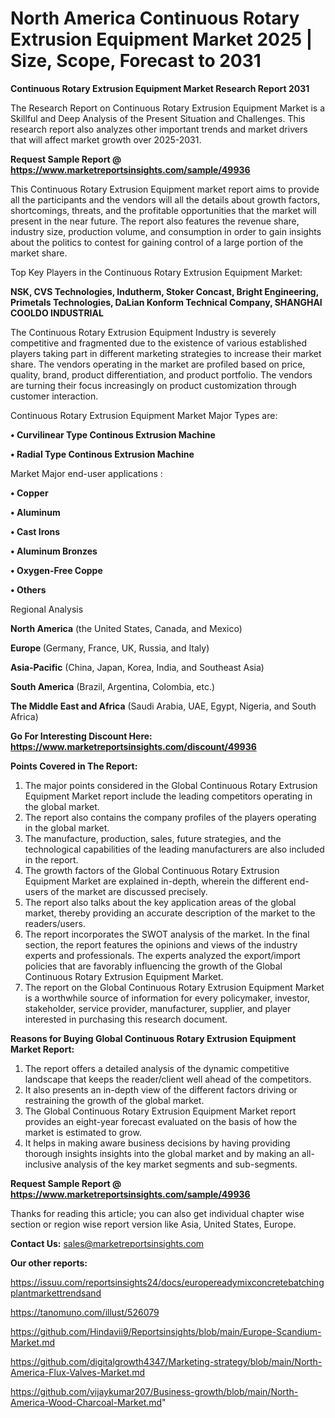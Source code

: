 # North America Continuous Rotary Extrusion Equipment Market 2025 | Size, Scope, Forecast to 2031

<strong>Continuous Rotary Extrusion Equipment Market Research Report 2031</strong>

The Research Report on Continuous Rotary Extrusion Equipment Market is a Skillful and Deep Analysis of the Present Situation and Challenges. This research report also analyzes other important trends and market drivers that will affect market growth over 2025-2031.

<strong>Request Sample Report @ <a href=https://www.marketreportsinsights.com/sample/49936>https://www.marketreportsinsights.com/sample/49936</a></strong>

This Continuous Rotary Extrusion Equipment market report aims to provide all the participants and the vendors will all the details about growth factors, shortcomings, threats, and the profitable opportunities that the market will present in the near future. The report also features the revenue share, industry size, production volume, and consumption in order to gain insights about the politics to contest for gaining control of a large portion of the market share.

Top Key Players in the Continuous Rotary Extrusion Equipment Market:

<strong>NSK, CVS Technologies, Indutherm, Stoker Concast, Bright Engineering, Primetals Technologies, DaLian Konform Technical Company, SHANGHAI COOLDO INDUSTRIAL</strong>

The Continuous Rotary Extrusion Equipment Industry is severely competitive and fragmented due to the existence of various established players taking part in different marketing strategies to increase their market share. The vendors operating in the market are profiled based on price, quality, brand, product differentiation, and product portfolio. The vendors are turning their focus increasingly on product customization through customer interaction.

Continuous Rotary Extrusion Equipment Market Major Types are:

<strong>•  Curvilinear Type Continous Extrusion Machine

•  Radial Type Continous Extrusion Machine</strong>

Market Major end-user applications :

<strong>•  Copper

•  Aluminum

•  Cast Irons

•  Aluminum Bronzes

•  Oxygen-Free Coppe

•  Others</strong>

Regional Analysis

</u><strong><b>North America</b></strong> (the United States, Canada, and Mexico)

<strong><b>Europe </b></strong>(Germany, France, UK, Russia, and Italy)

<strong><b>Asia-Pacific</b></strong> (China, Japan, Korea, India, and Southeast Asia)

<strong><b>South America</b></strong> (Brazil, Argentina, Colombia, etc.)

<strong><b>The Middle East and Africa</b></strong> (Saudi Arabia, UAE, Egypt, Nigeria, and South Africa)

<strong>Go For Interesting Discount Here: <a href=https://www.marketreportsinsights.com/discount/49936>https://www.marketreportsinsights.com/discount/49936</a></strong>

<strong>Points Covered in The Report:</strong>
<ol>
  <li>The major points considered in the Global Continuous Rotary Extrusion Equipment Market report include the leading competitors operating in the global market.</li>
  <li>The report also contains the company profiles of the players operating in the global market.</li>
  <li>The manufacture, production, sales, future strategies, and the technological capabilities of the leading manufacturers are also included in the report.</li>
  <li>The growth factors of the Global Continuous Rotary Extrusion Equipment Market are explained in-depth, wherein the different end-users of the market are discussed precisely.</li>
  <li>The report also talks about the key application areas of the global market, thereby providing an accurate description of the market to the readers/users.</li>
  <li>The report incorporates the SWOT analysis of the market. In the final section, the report features the opinions and views of the industry experts and professionals. The experts analyzed the export/import policies that are favorably influencing the growth of the Global Continuous Rotary Extrusion Equipment Market.</li>
  <li>The report on the Global Continuous Rotary Extrusion Equipment Market is a worthwhile source of information for every policymaker, investor, stakeholder, service provider, manufacturer, supplier, and player interested in purchasing this research document.</li>
</ol>
<strong>Reasons for Buying Global Continuous Rotary Extrusion Equipment Market Report:</strong>

<ol>
  <li>The report offers a detailed analysis of the dynamic competitive landscape that keeps the reader/client well ahead of the competitors.</li>
  <li>It also presents an in-depth view of the different factors driving or restraining the growth of the global market.</li>
  <li>The Global Continuous Rotary Extrusion Equipment Market report provides an eight-year forecast evaluated on the basis of how the market is estimated to grow.</li>
  <li>It helps in making aware business decisions by having providing thorough insights insights into the global market and by making an all-inclusive analysis of the key market segments and sub-segments.</li>
</ol>
<strong>Request Sample Report @ <a href=https://www.marketreportsinsights.com/sample/49936>https://www.marketreportsinsights.com/sample/49936</a></strong>


Thanks for reading this article; you can also get individual chapter wise section or region wise report version like Asia, United States, Europe.

<strong>Contact Us:</strong>
sales@marketreportsinsights.com

<strong>Our other reports:</strong>

<a href=https://issuu.com/reportsinsights24/docs/europereadymixconcretebatchingplantmarkettrendsand>https://issuu.com/reportsinsights24/docs/europereadymixconcretebatchingplantmarkettrendsand</a>

<a href=https://tanomuno.com/illust/526079>https://tanomuno.com/illust/526079</a>

<a href=https://github.com/Hindavii9/Reportsinsights/blob/main/Europe-Scandium-Market.md>https://github.com/Hindavii9/Reportsinsights/blob/main/Europe-Scandium-Market.md</a>

<a href=https://github.com/digitalgrowth4347/Marketing-strategy/blob/main/North-America-Flux-Valves-Market.md>https://github.com/digitalgrowth4347/Marketing-strategy/blob/main/North-America-Flux-Valves-Market.md</a>

<a href=https://github.com/vijaykumar207/Business-growth/blob/main/North-America-Wood-Charcoal-Market.md>https://github.com/vijaykumar207/Business-growth/blob/main/North-America-Wood-Charcoal-Market.md</a>"

